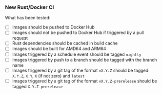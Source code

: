 ### New Rust/Docker CI

What has been tested:

- [ ] Images should be pushed to Docker Hub
- [ ] Images should not be pushed to Docker Hub if triggered by a pull request
- [ ] Rust dependencies should be cached in build cache
- [ ] Images should be built for AMD64 and ARM64
- [ ] Images triggered by a schedule event should be tagged `nightly`
- [ ] Images triggered by push to a branch should be tagged with the branch name
- [ ] Images triggered by a git tag of the format `vX.Y.Z` should be tagged `X.Y.Z`, `X.Y`, `X` (if not zero) and `latest`
- [ ] Images triggered by a git tag of the format `vX.Y.Z-prerelease` should be tagged `X.Y.Z-prerelease`
